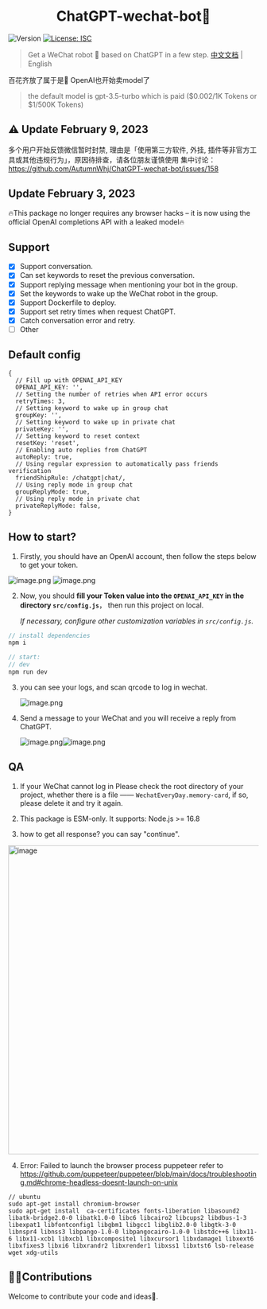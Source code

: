 <h1 align="center">ChatGPT-wechat-bot🤖</h1>
<p>
  <img alt="Version" src="https://img.shields.io/badge/version-1.0.0-blue.svg?cacheSeconds=2592000" />
  <a href="#" target="_blank">
    <img alt="License: ISC" src="https://img.shields.io/badge/License-ISC-yellow.svg" />
  </a>
</p>

> Get a WeChat robot 🤖 based on ChatGPT in a few step.
> [中文文档](README_ZH.md) | English





百花齐放了属于是🐶
OpenAI也开始卖model了
> the default model is gpt-3.5-turbo which is paid ($0.002/1K Tokens or $1/500K Tokens) 

## ⚠️ Update February 9, 2023

多个用户开始反馈微信暂时封禁, 理由是「使用第三方软件, 外挂, 插件等非官方工具或其他违规行为」，原因待排查，请各位朋友谨慎使用
集中讨论：<https://github.com/AutumnWhj/ChatGPT-wechat-bot/issues/158>

## Update February 3, 2023

🔥This package no longer requires any browser hacks – it is now using the official OpenAI completions API with a leaked model🔥

## Support

- [x] Support conversation.
- [x] Can set keywords to reset the previous conversation.
- [x] Support replying message when mentioning your bot in the group.
- [x] Set the keywords to wake up the WeChat robot in the group.
- [x] Support Dockerfile to deploy.
- [x] Support set retry times when request ChatGPT.
- [x] Catch conversation error and retry.
- [ ] Other

## Default config

```
{
  // Fill up with OPENAI_API_KEY
  OPENAI_API_KEY: '',
  // Setting the number of retries when API error occurs
  retryTimes: 3,
  // Setting keyword to wake up in group chat
  groupKey: '',
  // Setting keyword to wake up in private chat
  privateKey: '',
  // Setting keyword to reset context
  resetKey: 'reset',
  // Enabling auto replies from ChatGPT
  autoReply: true,
  // Using regular expression to automatically pass friends verification
  friendShipRule: /chatgpt|chat/,
  // Using reply mode in group chat
  groupReplyMode: true,
  // Using reply mode in private chat
  privateReplyMode: false,
}
```

## How to start?

1. Firstly, you should have an OpenAI account, then follow the steps below to get your token.

![image.png](https://cdn.nlark.com/yuque/0/2023/png/2777249/1675413138418-d5df2543-bd37-41cc-a16c-505c5a38e88d.png)
![image.png](https://cdn.nlark.com/yuque/0/2023/png/2777249/1675413190188-4cf10947-ea7f-479d-9550-0dec9d40c0e2.png?x-oss-process=image%2Fresize%2Cw_1500%2Climit_0)

2. Now, you should **fill your Token value into the `OPENAI_API_KEY` in the directory `src/config.js`**， then run this project on local.

   _If necessary, configure other customization variables in `src/config.js`._

```javascript
// install dependencies
npm i

// start:
// dev
npm run dev
```

3. you can see your logs, and scan qrcode to log in wechat.

   ![image.png](https://cdn.nlark.com/yuque/0/2022/png/2777249/1670287138908-cc898c58-6e0a-488f-ae07-ae489508c1be.png#averageHue=%23484948&clientId=uf4023d0a-0da7-4&crop=0&crop=0&crop=1&crop=1&from=paste&height=442&id=ub5fee6b7&margin=%5Bobject%20Object%5D&name=image.png&originHeight=1200&originWidth=1660&originalType=binary&ratio=1&rotation=0&showTitle=false&size=492370&status=done&style=none&taskId=u233d9139-1ef5-42bf-9f44-354c6565862&title=&width=612)

4. Send a message to your WeChat and you will receive a reply from ChatGPT.

   ![image.png](https://cdn.nlark.com/yuque/0/2022/png/2777249/1670288278607-73beed83-1a42-42db-8404-72ba60bf2c53.png#averageHue=%234d4e4d&clientId=uf4023d0a-0da7-4&crop=0&crop=0&crop=1&crop=1&from=paste&height=437&id=uff52651b&margin=%5Bobject%20Object%5D&name=image.png&originHeight=874&originWidth=1398&originalType=binary&ratio=1&rotation=0&showTitle=false&size=543479&status=done&style=none&taskId=ub5559ec7-30f8-4c07-a9f8-1445a659835&title=&width=699)![image.png](https://cdn.nlark.com/yuque/0/2022/png/2777249/1670288469581-470c7f45-b3db-4a7e-ab01-32b44b812668.png#averageHue=%23f2f2f2&clientId=uf4023d0a-0da7-4&crop=0&crop=0&crop=1&crop=1&from=paste&height=230&id=u97e5b1e5&margin=%5Bobject%20Object%5D&name=image.png&originHeight=460&originWidth=1266&originalType=binary&ratio=1&rotation=0&showTitle=false&size=112172&status=done&style=none&taskId=u7d7970df-3044-4534-910c-fdb7b3d2a5b&title=&width=633)

## QA

1. If your WeChat cannot log in
   Please check the root directory of your project, whether there is a file —— `WechatEveryDay.memory-card`, if so, please delete it and try it again.

2. This package is ESM-only. It supports: Node.js >= 16.8

3. how to get all response? you can say "continue".

<img width="621" alt="image" src="https://user-images.githubusercontent.com/39156049/206840335-a64ee27c-df4f-4e70-8604-669fc9468910.png">

4. Error: Failed to launch the browser process puppeteer
   refer to <https://github.com/puppeteer/puppeteer/blob/main/docs/troubleshooting.md#chrome-headless-doesnt-launch-on-unix>

```
// ubuntu
sudo apt-get install chromium-browser
sudo apt-get install  ca-certificates fonts-liberation libasound2 libatk-bridge2.0-0 libatk1.0-0 libc6 libcairo2 libcups2 libdbus-1-3 libexpat1 libfontconfig1 libgbm1 libgcc1 libglib2.0-0 libgtk-3-0 libnspr4 libnss3 libpango-1.0-0 libpangocairo-1.0-0 libstdc++6 libx11-6 libx11-xcb1 libxcb1 libxcomposite1 libxcursor1 libxdamage1 libxext6 libxfixes3 libxi6 libxrandr2 libxrender1 libxss1 libxtst6 lsb-release wget xdg-utils

```

## 👏🏻Contributions

Welcome to contribute your code and ideas🍵.
